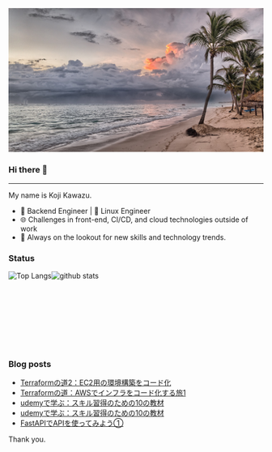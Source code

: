 <!--
**kojikawazu/kojikawazu** is a ✨ _special_ ✨ repository because its `README.md` (this file) appears on your GitHub profile.

Here are some ideas to get you started:

- 🔭 I’m currently working on ...
- 🌱 I’m currently learning ...
- 👯 I’m looking to collaborate on ...
- 🤔 I’m looking for help with ...
- 💬 Ask me about ...
- 📫 How to reach me: ...
- 😄 Pronouns: ...
- ⚡ Fun fact: ...
-->

![hello-world](./images/beach-1236581_1920.jpg)

### Hi there 👋

---

My name is Koji Kawazu.

- 🔧 Backend Engineer | 🐧 Linux Engineer
- 🌐 Challenges in front-end, CI/CD, and cloud technologies outside of work
- 📡 Always on the lookout for new skills and technology trends.


### Status

<div style="display: flex;">
  <img alt="Top Langs" height="150px" src="https://github-readme-stats.vercel.app/api/top-langs/?username=kojikawazu&https://github.com/anuraghazra/github-readme-stats" />
  <img alt="github stats" height="150px" src="https://github-readme-stats.vercel.app/api?username=kojikawazu&show_icons=true&theme=transparent" />
</div>

### Blog posts

<!-- BLOG-POST-LIST:START -->
- [Terraformの道2：EC2用の環境構築をコード化](https://zenn.dev/kou_kawa/articles/16-terraform-aws-ec2)
- [Terraformの道：AWSでインフラをコード化する旅1](https://zenn.dev/kou_kawa/articles/15-terraform-aws-first)
- [udemyで学ぶ：スキル習得のための10の教材](https://qiita.com/kawasan/items/3e81f4b97a4c00891f23)
- [udemyで学ぶ：スキル習得のための10の教材](https://zenn.dev/kou_kawa/articles/14-udemy-intro-01)
- [FastAPIでAPIを使ってみよう①](https://zenn.dev/kou_kawa/articles/13-fastpi-api-hotpepper)
<!-- BLOG-POST-LIST:END -->

Thank you.
